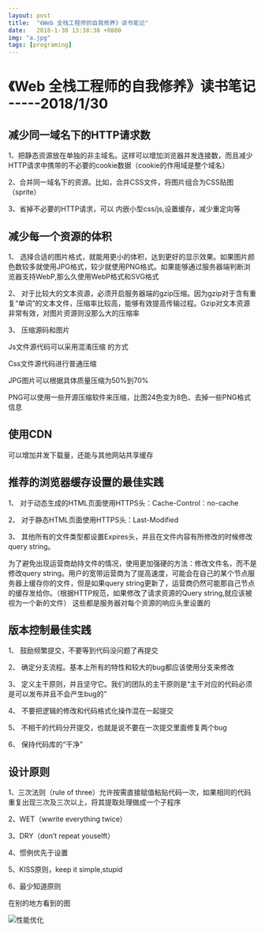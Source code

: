 ```yaml
---
layout: post
title:  "《Web 全栈工程师的自我修养》读书笔记"
date:   2018-1-30 13:38:38 +0800
img: "a.jpg"
tags: [programing]
---
```




《Web 全栈工程师的自我修养》读书笔记   -----2018/1/30
===============


## 减少同一域名下的HTTP请求数
1、把静态资源放在单独的非主域名。这样可以增加浏览器并发连接数，而且减少HTTP请求中携带的不必要的cookie数据（cookie的作用域是整个域名）

2、合并同一域名下的资源。比如，合并CSS文件，将图片组合为CSS贴图（sprite）

3、省掉不必要的HTTP请求，可以 内嵌小型css/js,设置缓存，减少重定向等
 
## 减少每一个资源的体积
1、	选择合适的图片格式，就能用更小的体积，达到更好的显示效果。如果图片颜色数较多就使用JPG格式，较少就使用PNG格式。如果能够通过服务器端判断浏览器支持WebP,那么久使用WebP格式和SVG格式

2、	对于比较大的文本资源，必须开启服务器端的gzip压缩。因为gzip对于含有重复“单词”的文本文件，压缩率比较高，能够有效提高传输过程。Gzip对文本资源非常有效，对图片资源则没那么大的压缩率

3、	压缩源码和图片

Js文件源代码可以采用混淆压缩 的方式

Css文件源代码进行普通压缩

JPG图片可以根据具体质量压缩为50%到70%

PNG可以使用一些开源压缩软件来压缩，比图24色变为8色、去掉一些PNG格式信息

## 使用CDN

可以增加并发下载量，还能与其他网站共享缓存

## 推荐的浏览器缓存设置的最佳实践
1、	对于动态生成的HTML页面使用HTTPS头：Cache-Control：no-cache

2、	对于静态HTML页面使用HTTPS头：Last-Modified

3、	其他所有的文件类型都设置Expires头，并且在文件内容有所修改的时候修改query string。

为了避免出现运营商劫持文件的情况，使用更加强硬的方法：修改文件名，而不是修改query string。用户的宽带运营商为了提高速度，可能会在自己的某个节点服务器上缓存你的文件，但是如果query string更新了，运营商仍然可能那自己节点的缓存发给你。（根据HTTP规范，如果修改了请求资源的Query string,就应该被视为一个新的文件）
这些都是服务器对每个资源的响应头里设置的

## 版本控制最佳实践
1、	鼓励频繁提交，不要等到代码没问题了再提交

2、	确定分支流程。基本上所有的特性和较大的bug都应该使用分支来修改

3、	定义主干原则，并且坚守它。我们的团队的主干原则是“主干对应的代码必须是可以发布并且不会产生bug的”

4、	不要把逻辑的修改和代码格式化操作混在一起提交

5、	不相干的代码分开提交，也就是说不要在一次提交里面修复两个bug

6、	保持代码库的“干净”

 ## 设计原则

1、三次法则（rule of three）允许按需直接赋值粘贴代码一次，如果相同的代码重复出现三次及三次以上，将其提取处理做成一个子程序

2、WET（wwrite everything twice）

3、DRY（don’t repeat youselft）

4、惯例优先于设置

5、KISS原则，keep it simple,stupid

6、最少知道原则


 
在别的地方看到的图

![性能优化](https://raw.githubusercontent.com/LRY1994/lry1994.github.io/master/img/blogPhoto/performance-optimize.png)

